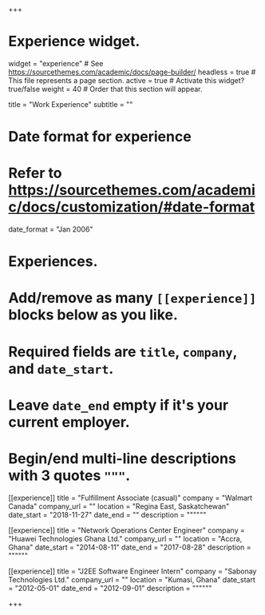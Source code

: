 +++
# Experience widget.
widget = "experience"  # See https://sourcethemes.com/academic/docs/page-builder/
headless = true  # This file represents a page section.
active = true  # Activate this widget? true/false
weight = 40  # Order that this section will appear.

title = "Work Experience"
subtitle = ""

# Date format for experience
#   Refer to https://sourcethemes.com/academic/docs/customization/#date-format
date_format = "Jan 2006"

# Experiences.
#   Add/remove as many `[[experience]]` blocks below as you like.
#   Required fields are `title`, `company`, and `date_start`.
#   Leave `date_end` empty if it's your current employer.
#   Begin/end multi-line descriptions with 3 quotes `"""`.

[[experience]]
  title = "Fulfillment Associate (casual)"
  company = "Walmart Canada"
  company_url = ""
  location = "Regina East, Saskatchewan"
  date_start = "2018-11-27"
  date_end = ""
  description = """"""

[[experience]]
  title = "Network Operations Center Engineer"
  company = "Huawei Technologies Ghana Ltd."
  company_url = ""
  location = "Accra, Ghana"
  date_start = "2014-08-11"
  date_end = "2017-08-28"
  description = """"""

[[experience]]
  title = "J2EE Software Engineer Intern"
  company = "Sabonay Technologies Ltd."
  company_url = ""
  location = "Kumasi, Ghana"
  date_start = "2012-05-01"
  date_end = "2012-09-01"
  description = """"""

+++
